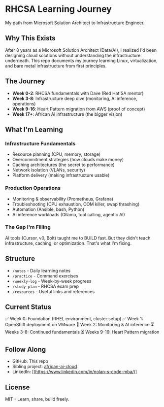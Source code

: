 # RHCSA Learning Journey

My path from Microsoft Solution Architect to Infrastructure Engineer.

## Why This Exists

After 8 years as a Microsoft Solution Architect (Data/AI), I realized I'd been designing cloud solutions without understanding the infrastructure underneath. This repo documents my journey learning Linux, virtualization, and bare metal infrastructure from first principles.

## The Journey

- **Week 0-2**: RHCSA fundamentals with Dave (Red Hat SA mentor)
- **Week 3-8**: Infrastructure deep dive (monitoring, AI inference, operations)
- **Week 9-16**: Heart Pattern migration from AWS (proof of concept)
- **Week 17+**: African AI infrastructure (the bigger vision)

## What I'm Learning

### Infrastructure Fundamentals
- Resource planning (CPU, memory, storage)
- Overcommitment strategies (how clouds make money)
- Caching architectures (the secret to performance)
- Network isolation (VLANs, security)
- Platform delivery (making infrastructure usable)

### Production Operations
- Monitoring & observability (Prometheus, Grafana)
- Troubleshooting (CPU exhaustion, OOM killer, swap thrashing)
- Automation (Ansible, bash, Python)
- AI inference workloads (Ollama, tool calling, agentic AI)

### The Gap I'm Filling
AI tools (Cursor, v0, Bolt) taught me to BUILD fast.
But they didn't teach infrastructure, caching, or optimization.
That's what I'm fixing.

## Structure

- `/notes` - Daily learning notes
- `/practice` - Command exercises
- `/weekly-log` - Week-by-week progress
- `/study-plan` - RHCSA exam prep
- `/resources` - Useful links and references

## Current Status

✅ Week 0: Foundation (RHEL environment, cluster setup)
✅ Week 1: OpenShift deployment on VMware
🎯 Week 2: Monitoring & AI inference
⏳ Weeks 3-8: Continued fundamentals
⏳ Weeks 9-16: Heart Pattern migration

## Follow Along

- GitHub: This repo
- Sibling project: [african-ai-cloud](https://github.com/ncode3/african-ai-cloud)
- LinkedIn: [(https://www.linkedin.com/in/nolan-s-code-mba/)]

## License

MIT - Learn, share, build freely.
